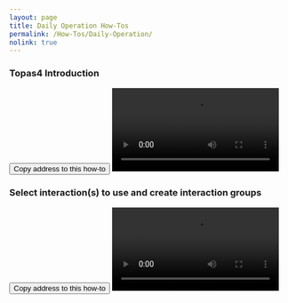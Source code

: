 ```yaml
---
layout: page
title: Daily Operation How-Tos
permalink: /How-Tos/Daily-Operation/
nolink: true
---
```


### <a name="Vid001"></a>Topas4 Introduction
<button class="btn" data-clipboard-text="{{site.fullUrl}}{{page.url}}#Vid001">
    Copy address to this how-to
</button>
<video  controls="controls">
<source src="https://lightconupdater.blob.core.windows.net/topas4infopage/Videos/Introduction.mp4" type="video/mp4" />
</video>

### <a name="Vid002"></a>Select interaction(s) to use and create interaction groups
<button class="btn" data-clipboard-text="{{site.fullUrl}}{{page.url}}#Vid002">
    Copy address to this how-to
</button>
<video  controls="controls">
<source src="https://lightconupdater.blob.core.windows.net/topas4infopage/Videos/UsingInteractions.mp4" type="video/mp4" />
</video>


